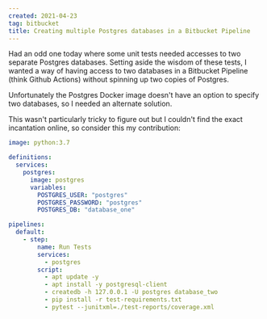 ```yaml
---
created: 2021-04-23
tag: bitbucket
title: Creating multiple Postgres databases in a Bitbucket Pipeline
---
```

Had an odd one today where some unit tests needed accesses to two separate Postgres
databases. Setting aside the wisdom of these tests, I wanted a way of having access to
two databases in a Bitbucket Pipeline (think Github Actions) without spinning up two
copies of Postgres.

Unfortunately the Postgres Docker image doesn't have an option to specify two databases,
so I needed an alternate solution.

This wasn't particularly tricky to figure out but I couldn't find the exact incantation
online, so consider this my contribution:

```yaml
image: python:3.7

definitions:
  services:
    postgres:
      image: postgres
      variables:
        POSTGRES_USER: "postgres"
        POSTGRES_PASSWORD: "postgres"
        POSTGRES_DB: "database_one"

pipelines:
  default:
    - step:
        name: Run Tests
        services:
          - postgres
        script:
          - apt update -y
          - apt install -y postgresql-client
          - createdb -h 127.0.0.1 -U postgres database_two
          - pip install -r test-requirements.txt
          - pytest --junitxml=./test-reports/coverage.xml
```
